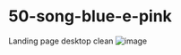 # 50-song-blue-e-pink
Landing page desktop clean
![image](https://github.com/7alexandree7/50-song-blue-e-pink/assets/103005378/a9ebad37-dcc4-436e-b9c9-36790566956a)


